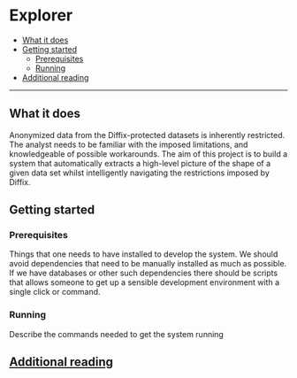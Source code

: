 # Explorer

- [What it does](#what-it-does)
- [Getting started](#getting-started)
  - [Prerequisites](#prerequisites)
  - [Running](#running)
- [Additional reading](#additional-reading)

----------------------

## What it does

Anonymized data from the Diffix-protected datasets is inherently restricted. The analyst needs to be familiar with the imposed limitations, and knowledgeable of possible workarounds. The aim of this project is to build a system that automatically extracts a high-level picture of the shape of a given data set whilst intelligently navigating the restrictions imposed by Diffix.

## Getting started

### Prerequisites

Things that one needs to have installed to develop the system.
We should avoid dependencies that need to be manually installed as much as possible.
If we have databases or other such dependencies there should be scripts that allows someone to get up a sensible development environment with a single click or command.

### Running

Describe the commands needed to get the system running

## [Additional reading](https://github.com/diffix/explorer/wiki)
